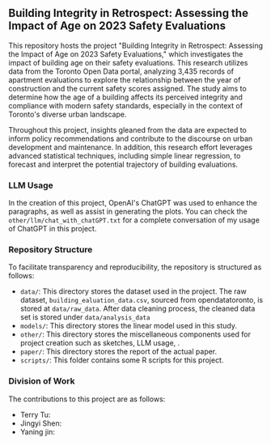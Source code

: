 ## Building Integrity in Retrospect: Assessing the Impact of Age on 2023 Safety Evaluations
This repository hosts the project "Building Integrity in Retrospect: Assessing the Impact of Age on 2023 Safety Evaluations," which investigates the impact of building age on their safety evaluations. This research utilizes data from the Toronto Open Data portal, analyzing 3,435 records of apartment evaluations to explore the relationship between the year of construction and the current safety scores assigned. The study aims to determine how the age of a building affects its perceived integrity and compliance with modern safety standards, especially in the context of Toronto's diverse urban landscape.

Throughout this project, insights gleaned from the data are expected to inform policy recommendations and contribute to the discourse on urban development and maintenance. In addition, this research effort leverages advanced statistical techniques, including simple linear regression, to forecast and interpret the potential trajectory of building evaluations.

### LLM Usage
In the creation of this project, OpenAI's ChatGPT was used to enhance the paragraphs, as well as assist in generating the plots. You can check the `other/llm/chat_with_chatGPT.txt` for a complete conversation of my usage of ChatGPT in this project.

### Repository Structure
To facilitate transparency and reproducibility, the repository is structured as follows:

- `data/`: This directory stores the dataset used in the project. The raw dataset, `building_ealuation_data.csv`, sourced from opendatatoronto, is stored at `data/raw_data`. After data cleaning process, the cleaned data set is stored under `data/analysis_data`
- `models/`: This directory stores the linear model used in this study.
- `other/`: This directory stores the miscellaneous components used for project creation such as sketches, LLM usage, . 
- `paper/`: This directory stores the report of the actual paper. 
- `scripts/`: This folder contains some R scripts for this project. 

### Division of Work

The contributions to this project are as follows:

- Terry Tu:
- Jingyi Shen:
- Yaning jin:
